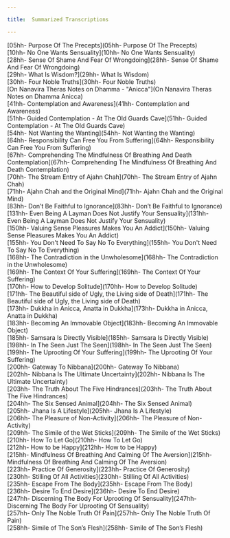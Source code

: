 ```yaml
---

title:  Summarized Transcriptions

---
```


[05hh- Purpose Of The Precepts](05hh- Purpose Of The Precepts)\
[10hh- No One Wants Sensuality](10hh- No One Wants Sensuality)\
[28hh- Sense Of Shame And Fear Of Wrongdoing](28hh- Sense Of Shame And Fear Of Wrongdoing)\
[29hh- What Is Wisdom?](29hh- What Is Wisdom)\
[30hh- Four Noble Truths](30hh- Four Noble Truths)\
[On Nanavira Theras Notes on Dhamma - "Anicca"](On Nanavira Theras Notes on Dhamma Anicca)\
[41hh- Contemplation and Awareness](41hh- Contemplation and Awareness)\
[51hh- Guided Contemplation - At The Old Guards Cave](51hh- Guided Contemplation - At The Old Guards Cave)\
[54hh- Not Wanting the Wanting](54hh- Not Wanting the Wanting)\
[64hh- Responsibility Can Free You From Suffering](64hh- Responsibility Can Free You From Suffering)\
[67hh- Comprehending The Mindfulness Of Breathing And Death Contemplation](67hh- Comprehending The Mindfulness Of Breathing And Death Contemplation)\
[70hh- The Stream Entry of Ajahn Chah](70hh- The Stream Entry of Ajahn Chah)\
[71hh- Ajahn Chah and the Original Mind](71hh- Ajahn Chah and the Original Mind)\
[83hh- Don’t Be Faithful to Ignorance](83hh- Don’t Be Faithful to Ignorance)\
[131hh- Even Being A Layman Does Not Justify Your Sensuality](131hh- Even Being A Layman Does Not Justify Your Sensuality)\
[150hh- Valuing Sense Pleasures Makes You An Addict](150hh- Valuing Sense Pleasures Makes You An Addict)\
[155hh- You Don't Need To Say No To Everything](155hh- You Don't Need To Say No To Everything)\
[168hh- The Contradiction in the Unwholesome](168hh- The Contradiction in the Unwholesome)\
[169hh- The Context Of Your Suffering](169hh- The Context Of Your Suffering)\
[170hh- How to Develop Solitude](170hh- How to Develop Solitude)\
[171hh- The Beautiful side of Ugly, the Living side of Death](171hh- The Beautiful side of Ugly, the Living side of Death)\
[173hh- Dukkha in Anicca, Anatta in Dukkha](173hh- Dukkha in Anicca, Anatta in Dukkha)\
[183hh- Becoming An Immovable Object](183hh- Becoming An Immovable Object)\
[185hh- Samsara Is Directly Visible](185hh- Samsara Is Directly Visible)\
[198hh- In The Seen Just The Seen](198hh- In The Seen Just The Seen)\
[199hh- The Uprooting Of Your Suffering](199hh- The Uprooting Of Your Suffering)\
[200hh- Gateway To Nibbana](200hh- Gateway To Nibbana)\
[202hh- Nibbana Is The Ultimate Uncertainty](202hh- Nibbana Is The Ultimate Uncertainty)\
[203hh- The Truth About The Five Hindrances](203hh- The Truth About The Five Hindrances)\
[204hh- The Six Sensed Animal](204hh- The Six Sensed Animal)\
[205hh- Jhana Is A Lifestyle](205hh- Jhana Is A Lifestyle)\
[206hh- The Pleasure of Non-Activity](206hh- The Pleasure of Non-Activity)\
[209hh- The Simile of the Wet Sticks](209hh- The Simile of the Wet Sticks)\
[210hh- How To Let Go](210hh- How To Let Go)\
[212hh- How to be Happy](212hh- How to be Happy)\
[215hh- Mindfulness Of Breathing And Calming Of The Aversion](215hh- Mindfulness Of Breathing And Calming Of The Aversion)\
[223hh- Practice Of Generosity](223hh- Practice Of Generosity)\
[230hh- Stilling Of All Activities](230hh- Stilling Of All Activities)\
[235hh- Escape From The Body](235hh- Escape From The Body)\
[236hh- Desire To End Desire](236hh- Desire To End Desire)\
[247hh- Discerning The Body For Uprooting Of Sensuality](247hh- Discerning The Body For Uprooting Of Sensuality)\
[257hh- Only The Noble Truth Of Pain](257hh- Only The Noble Truth Of Pain)\
[258hh- Simile of The Son’s Flesh](258hh- Simile of The Son’s Flesh)
